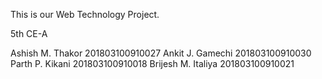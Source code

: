 This is our Web Technology Project.

5th CE-A

Ashish M. Thakor     201803100910027
Ankit J. Gamechi     201803100910030
Parth P. Kikani      201803100910018
Brijesh M. Italiya   201803100910021